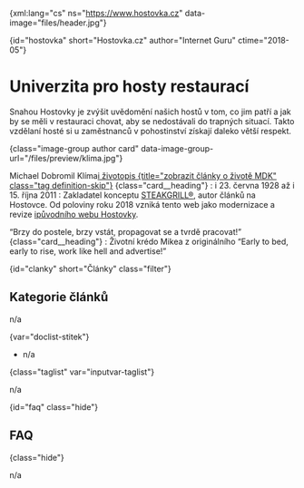 
{xml:lang="cs" ns="https://www.hostovka.cz" data-image="files/header.jpg"}

{id="hostovka" short="Hostovka.cz" author="Internet Guru" ctime="2018-05"}

# Univerzita pro hosty restaurací

Snahou Hostovky je zvýšit uvědomění našich hostů v tom, co jim patří a jak by se měli v restauraci chovat, aby se nedostávali do trapných situací. Takto vzdělaní hosté si u zaměstnanců v pohostinství získají daleko větší respekt.

{class="image-group author card" data-image-group-url="/files/preview/klima.jpg"}

Michael Dobromil Klíma[<span class="fa fa-tag">i</span> životopis {title="zobrazit články o životě MDK" class="tag definition-skip"}][1] {class="card__heading"}
:   <span class="far fa-asterisk">i</span> 23. června 1928 až <span class="far fa-cross">i</span> 15. října 2011
:   Zakladatel konceptu [STEAKGRILL®][2], autor článků na Hostovce. Od poloviny roku 2018 vzniká tento web jako modernizace a revize [<span class="far fa-globe">i</span>původního webu Hostovky][3].

<q>Brzy do postele, brzy vstát, propagovat se a tvrdě pracovat!</q> {class="card__heading"}
:   Životní krédo Mikea z originálního <q xml:lang="en">Early to bed, early to rise, work like hell and advertise!</q> 

{id="clanky" short="Články" class="filter"}

## Kategorie článků

n/a

{var="doclist-stitek"}

  * n/a

{class="taglist" var="inputvar-taglist"}

n/a

{id="faq" class="hide"}

## FAQ

{class="hide"}

n/a

 [1]: ?stitek=zivotopis#clanky
 [2]: https://www.steakgrill.cz
 [3]: http://2017.hostovka.cz

